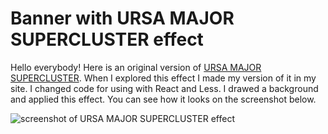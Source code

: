 # Banner with URSA MAJOR SUPERCLUSTER effect
Hello everybody! Here is an original version of [URSA MAJOR SUPERCLUSTER](https://2017.ursamajorsupercluster.com/).
When I explored this effect I made my version of it in my site. I changed code for using with React and Less. I drawed a background and applied this effect. You can see how it looks on the screenshot below.

![screenshot of URSA MAJOR SUPERCLUSTER effect](http://kirav.ru/images/articles/images_for_github/banner_with_ursa_effect/20200720172006screenshotWithUrsaEffect.jpg)